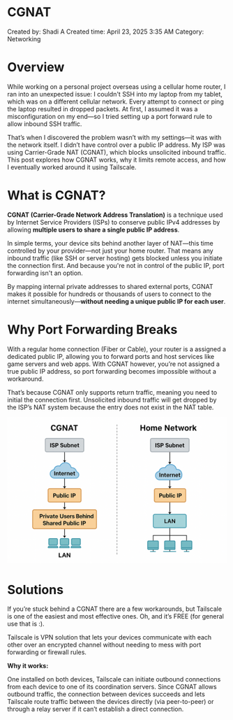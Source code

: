 # CGNAT

Created by: Shadi A
Created time: April 23, 2025 3:35 AM
Category: Networking

# Overview

While working on a personal project overseas using a cellular home router, I ran into an unexpected issue: I couldn't SSH into my laptop from my tablet, which was on a different cellular network. Every attempt to connect or ping the laptop resulted in dropped packets. At first, I assumed it was a misconfiguration on my end—so I tried setting up a port forward rule to allow inbound SSH traffic.

That’s when I discovered the problem wasn’t with my settings—it was with the network itself. I didn’t have control over a public IP address. My ISP was using Carrier-Grade NAT (CGNAT), which blocks unsolicited inbound traffic. This post explores how CGNAT works, why it limits remote access, and how I eventually worked around it using Tailscale.

# What is CGNAT?

**CGNAT (Carrier-Grade Network Address Translation)** is a technique used by Internet Service Providers (ISPs) to conserve public IPv4 addresses by allowing **multiple users to share a single public IP address**.

In simple terms, your device sits behind another layer of NAT—this time controlled by your provider—not just your home router. That means any inbound traffic (like SSH or server hosting) gets blocked unless you initiate the connection first. And because you're not in control of the public IP, port forwarding isn't an option.

By mapping internal private addresses to shared external ports, CGNAT makes it possible for hundreds or thousands of users to connect to the internet simultaneously—**without needing a unique public IP for each user**.

# Why Port Forwarding Breaks

With a regular home connection (Fiber or Cable), your router is a assigned a dedicated public IP, allowing you to forward ports and host services like game servers and web apps. With CGNAT however, you’re not assigned a true public IP address, so port forwarding becomes impossible without a workaround.

That’s because CGNAT only supports return traffic, meaning you need to initial the connection first. Unsolicited inbound traffic will get dropped by the ISP’s NAT system because the entry does not exist in the NAT table.

![CGNAT Diagram](https://github.com/ShadiSec/Blog/blob/main/CGNAT-Diagram.png)

# Solutions

If you’re stuck behind a CGNAT there are a few workarounds, but Tailscale is one of the easiest and most effective ones. Oh, and it’s FREE (for general use that is :).

Tailscale is VPN solution that lets your devices communicate with each other over an encrypted channel without needing to mess with port forwarding or firewall rules.

**Why it works:**

One installed on both devices, Tailscale can initiate outbound connections from each device to one of its coordination servers. Since CGNAT allows outbound traffic, the connection between devices succeeds and lets Tailscale route traffic between the devices directly (via peer-to-peer) or through a relay server if it can’t establish a direct connection.
